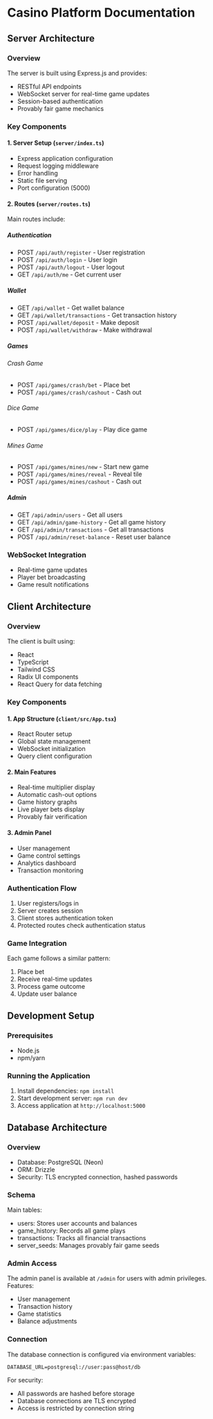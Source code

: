 
# Casino Platform Documentation

## Server Architecture

### Overview
The server is built using Express.js and provides:
- RESTful API endpoints
- WebSocket server for real-time game updates
- Session-based authentication
- Provably fair game mechanics

### Key Components

#### 1. Server Setup (`server/index.ts`)
- Express application configuration
- Request logging middleware
- Error handling
- Static file serving
- Port configuration (5000)

#### 2. Routes (`server/routes.ts`)
Main routes include:

##### Authentication
- POST `/api/auth/register` - User registration
- POST `/api/auth/login` - User login
- POST `/api/auth/logout` - User logout
- GET `/api/auth/me` - Get current user

##### Wallet
- GET `/api/wallet` - Get wallet balance
- GET `/api/wallet/transactions` - Get transaction history
- POST `/api/wallet/deposit` - Make deposit
- POST `/api/wallet/withdraw` - Make withdrawal

##### Games
###### Crash Game
- POST `/api/games/crash/bet` - Place bet
- POST `/api/games/crash/cashout` - Cash out

###### Dice Game
- POST `/api/games/dice/play` - Play dice game

###### Mines Game
- POST `/api/games/mines/new` - Start new game
- POST `/api/games/mines/reveal` - Reveal tile
- POST `/api/games/mines/cashout` - Cash out

##### Admin
- GET `/api/admin/users` - Get all users
- GET `/api/admin/game-history` - Get all game history
- GET `/api/admin/transactions` - Get all transactions
- POST `/api/admin/reset-balance` - Reset user balance

### WebSocket Integration
- Real-time game updates
- Player bet broadcasting
- Game result notifications

## Client Architecture

### Overview
The client is built using:
- React
- TypeScript
- Tailwind CSS
- Radix UI components
- React Query for data fetching

### Key Components

#### 1. App Structure (`client/src/App.tsx`)
- React Router setup
- Global state management
- WebSocket initialization
- Query client configuration

#### 2. Main Features
- Real-time multiplier display
- Automatic cash-out options
- Game history graphs
- Live player bets display
- Provably fair verification

#### 3. Admin Panel
- User management
- Game control settings
- Analytics dashboard
- Transaction monitoring

### Authentication Flow
1. User registers/logs in
2. Server creates session
3. Client stores authentication token
4. Protected routes check authentication status

### Game Integration
Each game follows a similar pattern:
1. Place bet
2. Receive real-time updates
3. Process game outcome
4. Update user balance

## Development Setup

### Prerequisites
- Node.js
- npm/yarn

### Running the Application
1. Install dependencies: `npm install`
2. Start development server: `npm run dev`
3. Access application at `http://localhost:5000`

## Database Architecture

### Overview
- Database: PostgreSQL (Neon)
- ORM: Drizzle
- Security: TLS encrypted connection, hashed passwords

### Schema
Main tables:
- users: Stores user accounts and balances
- game_history: Records all game plays
- transactions: Tracks all financial transactions
- server_seeds: Manages provably fair game seeds

### Admin Access
The admin panel is available at `/admin` for users with admin privileges. Features:
- User management
- Transaction history
- Game statistics
- Balance adjustments

### Connection
The database connection is configured via environment variables:
```
DATABASE_URL=postgresql://user:pass@host/db
```

For security:
- All passwords are hashed before storage
- Database connections are TLS encrypted
- Access is restricted by connection string

